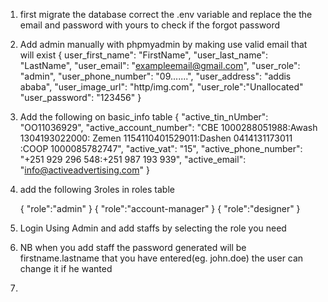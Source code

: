 1. first migrate the database
    correct the .env variable and replace the the email and password with yours to check if the forgot password 
2. Add admin manually with phpmyadmin by making
use valid email that will exist
    {
        user_first_name": "FirstName",
        "user_last_name": "LastName",
        "user_email": "exampleemail@gmail.com",
        "user_role": "admin",
        "user_phone_number": "09.......",
        "user_address": "addis ababa",
        "user_image_url": "http/img.com",
        "user_role":"Unallocated"
        "user_password": "123456"
    }

3. Add the following on basic_info table
    {
        "active_tin_nUmber": "OO11036929",
        "active_account_number": "CBE 1000288051988:Awash 1304193022000: Zemen 1154110401529011:Dashen 0414131173011 :COOP 1000085782747",
        "active_vat": "15",
        "active_phone_number": "+251 929 296 548:+251 987 193 939",
        "active_email": "info@activeadvertising.com"
    }
4. add the following 3roles in roles table

    {
        "role":"admin"
    }
    {
        "role":"account-manager"
    }
    {
        "role":"designer"
    }

5. Login Using Admin and add staffs by selecting the role you need
6. NB when you add staff the password generated will be firstname.lastname that you have entered(eg. john.doe) the user can change it if he wanted

7. 